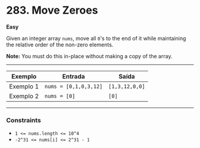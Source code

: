 # 283. Move Zeroes

**Easy**

Given an integer array `nums`, move all `0`'s to the end of it while maintaining the relative order of the non-zero elements.

**Note:** You must do this in-place without making a copy of the array.

---

| Exemplo   | Entrada               | Saída          |
| --------- | --------------------- | -------------- |
| Exemplo 1 | `nums = [0,1,0,3,12]` | `[1,3,12,0,0]` |
| Exemplo 2 | `nums = [0]`          | `[0]`          |

---

### Constraints

- `1 <= nums.length <= 10^4`
- `-2^31 <= nums[i] <= 2^31 - 1`
